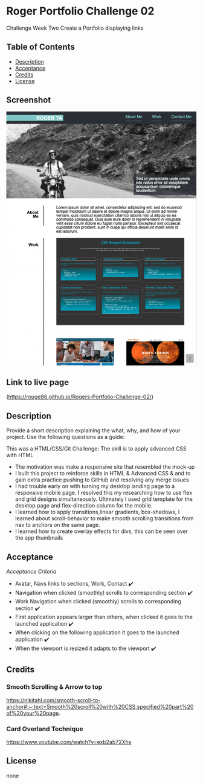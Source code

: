 # Roger Portfolio Challenge 02
Challenge Week Two Create a Portfolio displaying links

## Table of Contents
- [Description](#description)
- [Acceptance](#acceptance)
- [Credits](#credits)
- [License](#license)

## Screenshot
![alt text](https://github.com/rouge86/Rogers-Portfolio-Challenge-02/blob/5d17879edba84d8fa0f486eb37cba2c9567ae61e/rogerportfolio.png?raw=true)

## Link to live page
(https://rouge86.github.io/Rogers-Portfolio-Challenge-02/)




## Description

Provide a short description explaining the what, why, and how of your project. Use the following questions as a guide:

This was a HTML/CSS/Git Challenge: The skill is to apply advanced CSS with HTML
- The motivation was make a responsive site that resembled the mock-up
- I built this project to reinforce skills in HTML & Advanced CSS & and to gain extra practice pushing to GitHub and resolving any merge issues
- I had trouble early on with turning my desktop landing page to a responsive mobile page. 
  I resolved this my researching how to use flex and grid designs simultaneously.
  Ultimately I used grid template for the desktop page and flex-direction column for the mobile.
- I learned how to apply transitions,linear gradients, box-shadows, I learned about scroll-behavior to make smooth scrolling transitions from nav to anchors on the same page.
- I learned how to create overlay effects for divs, this can be seen over the app thumbnails

## Acceptance
*Acceptance Criteria*
- Avatar, Navs links to sections, Work, Contact ✔️
- Navigation when clicked (smoothly) scrolls to corresponding section ✔️
- Work Navigation when clicked (smoothly) scrolls to corresponding section ✔️
- First application appears larger than others, when clicked it goes to the launched application ✔️
- When clicking on the following application it goes to the launched application ✔️
- When the viewport is resized it adapts to the viewport ✔️

## Credits

### Smooth Scrolling & Arrow to top
https://nikitahl.com/smooth-scroll-to-anchor#:~:text=Smooth%20scroll%20with%20CSS,specified%20part%20of%20your%20page.

### Card Overland Technique
https://www.youtube.com/watch?v=exb2ab72Xhs


## License

none

